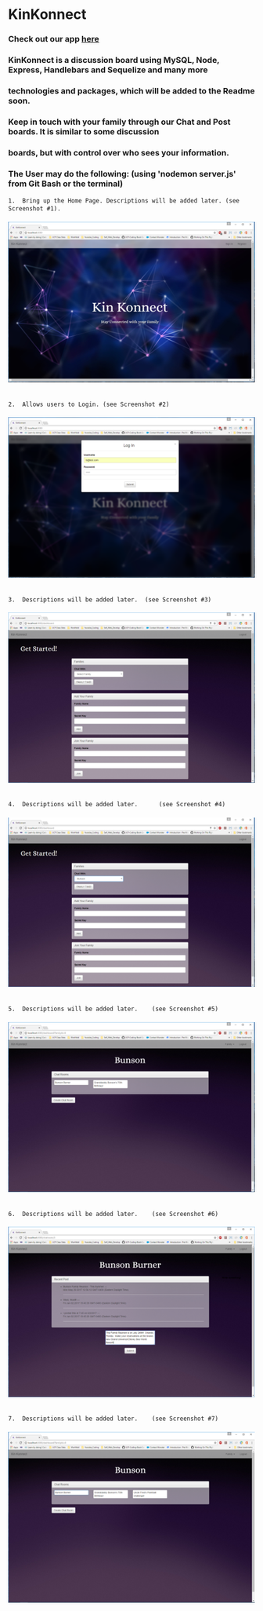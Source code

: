 # KinKonnect

### Check out our app [here](https://youtu.be/PAOQ3Y3c2CQ)

###  KinKonnect is a discussion board using MySQL, Node, Express, Handlebars and Sequelize and many more
###  technologies and packages, which will be added to the Readme soon.  
###  Keep in touch with your family through our Chat and Post boards.  It is similar to some discussion 
###  boards, but with control over who sees your information.

### The User may do the following: (using 'nodemon server.js' from Git Bash or the terminal) 

    1.  Bring up the Home Page. Descriptions will be added later. (see Screenshot #1).
    
######    ![Alt text](public/assets/img/kinKonnectNewHome.png?raw=true "Screenshot #1") 
    
    2.  Allows users to Login. (see Screenshot #2)

######    ![Alt text](public/assets/img/login.png?raw=true "Screenshot #2") 
    
    3.  Descriptions will be added later.  (see Screenshot #3)
    
######    ![Alt text](public/assets/img/familyDashboard.png?raw=true "Screenshot #3")

    4.  Descriptions will be added later.      (see Screenshot #4)
    
######   ![Alt text](public/assets/img/chatWithFamily.png?raw=true "Screenshot #4")

    5.  Descriptions will be added later.    (see Screenshot #5)
        
######   ![Alt text](public/assets/img/secondChatRoom.png?raw=true "Screenshot #5")

    6.  Descriptions will be added later.    (see Screenshot #6)
        
######   ![Alt text](public/assets/img/multiplePosts.png?raw=true "Screenshot #6")

    7.  Descriptions will be added later.    (see Screenshot #7)
        
######   ![Alt text](public/assets/img/threeChatRooms.png?raw=true "Screenshot #7")
